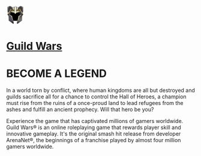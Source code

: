 ﻿![guild-wars Logo](https://raw.githubusercontent.com/Zoullx/chocolatey-packages/master/guild-wars/guild-wars.png "Guild Wars Logo")

# [Guild Wars](https://community.chocolatey.org/packages/guild-wars)

# BECOME A LEGEND

In a world torn by conflict, where human kingdoms are all but destroyed and guilds sacrifice all for a chance to control the Hall of Heroes, a champion must rise from the ruins of a once-proud land to lead refugees from the ashes and fulfill an ancient prophecy. Will that hero be you?

Experience the game that has captivated millions of gamers worldwide. Guild Wars® is an online roleplaying game that rewards player skill and innovative gameplay. It's the original smash hit release from developer ArenaNet®, the beginnings of a franchise played by almost four million gamers worldwide.
